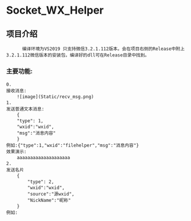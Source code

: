 # Socket_WX_Helper



## 项目介绍
          编译环境为VS2019 只支持微信3.2.1.112版本。会在项目右侧的Release中附上3.2.1.112微信版本的安装包，编译好的dll可在Release目录中找到。

### 主要功能:
    0.
    接收消息:
        ![image](Static/recv_msg.png)
    1. 
    发送普通文本消息:
        {
        "type": 1,
        "wxid":"wxid",
        "msg":"消息内容"
        }
    例如:{"type":1,"wxid":"filehelper","msg":"消息内容"}
    效果演示:
        aaaaaaaaaaaaaaaaaaaa
    2.
    发送名片
        {
            "type": 2,
            "wxid":"wxid",
            "source":"源wxid",
            "NickName":"昵称"
        }
    例如:
    
